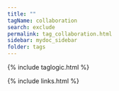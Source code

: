 ```yaml
---
title: ""
tagName: collaboration
search: exclude
permalink: tag_collaboration.html
sidebar: mydoc_sidebar
folder: tags
---
```

{% include taglogic.html %}

{% include links.html %}
